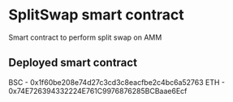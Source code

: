 # SplitSwap smart contract

Smart contract to perform split swap on AMM

## Deployed smart contract
BSC - 0x1f60be208e74d27c3cd3c8eacfbe2c4bc6a52763
ETH - 0x74E726394332224E761C9976876285BCBaae6Ecf
